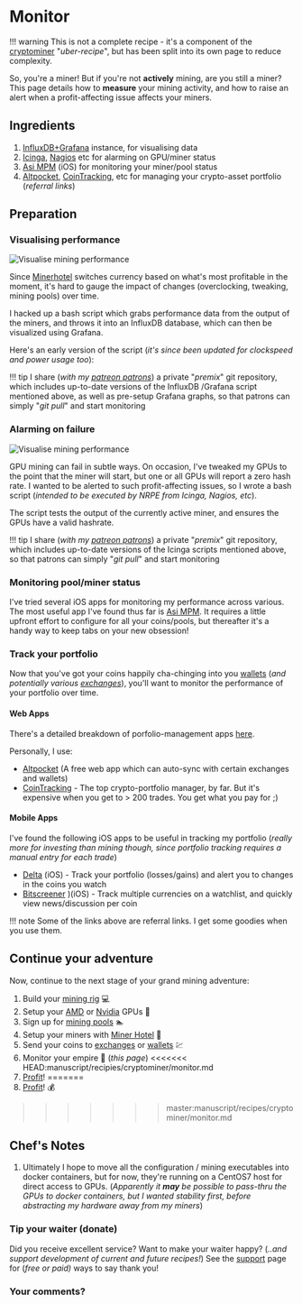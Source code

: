 # Monitor

!!! warning
    This is not a complete recipe - it's a component of the [cryptominer](/recipes/cryptominer/) "_uber-recipe_", but has been split into its own page to reduce complexity.

So, you're a miner! But if you're not **actively** mining, are you still a miner? This page details how to **measure** your mining activity, and how to raise an alert when a profit-affecting issue affects your miners.

## Ingredients

1. [InfluxDB+Grafana](https://www.funkypenguin.co.nz/note/adding-custom-data-to-influxdb-and-grafana/) instance, for visualising data
2. [Icinga](https://www.icinga.com/), [Nagios](https://www.nagios.org/) etc for alarming on GPU/miner status
3. [Asi MPM](https://www.asimpm.com/) (iOS) for monitoring your miner/pool status
4. [Altpocket](https://altpocket.io/?ref=ilVqdeWbAv), [CoinTracking](https://cointracking.info?ref=F560640), etc for managing your crypto-asset portfolio (_referral links_)

## Preparation

### Visualising performance

![Visualise mining performance](../../images/cryptominer_grafana.png)

Since [Minerhotel](/recipes/crytominer/minerhotel/) switches currency based on what's most profitable in the moment, it's hard to gauge the impact of changes (overclocking, tweaking, mining pools) over time.

I hacked up a bash script which grabs performance data from the output of the miners, and throws it into an InfluxDB database, which can then be visualized using Grafana.

Here's an early version of the script (_it's since been updated for clockspeed and power usage too_):

<script src="https://gist.github.com/funkypenguin/5ec0581389be20ea6512e4c2bafb2a89.js"></script>

!!! tip
        I share (_with my [patreon patrons](https://www.patreon.com/funkypenguin)_) a private "_premix_" git repository, which includes up-to-date versions of the InfluxDB /Grafana script mentioned above, as well as pre-setup Grafana graphs, so that patrons can simply "_git pull_" and start monitoring 


### Alarming on failure

![Visualise mining performance](../../images/cryptominer_alarm.png)

GPU mining can fail in subtle ways. On occasion, I've tweaked my GPUs to the point that the miner will start, but one or all GPUs will report a zero hash rate. I wanted to be alerted to such profit-affecting issues, so I wrote a bash script (_intended to be executed by NRPE from Icinga, Nagios, etc_).

The script tests the output of the currently active miner, and ensures the GPUs have a valid hashrate.



!!! tip
        I share (_with my [patreon patrons](https://www.patreon.com/funkypenguin)_) a private "_premix_" git repository, which includes up-to-date versions of the Icinga scripts mentioned above, so that patrons can simply "_git pull_" and start monitoring 

### Monitoring pool/miner status

I've tried several iOS apps for monitoring my performance across various. The most useful app I've found thus far is [Asi MPM](https://www.asimpm.com/). It requires a little upfront effort to configure for all your coins/pools, but thereafter it's a handy way to keep tabs on your new obsession!

### Track your portfolio

Now that you've got your coins happily cha-chinging into you [wallets](/recipes/cryptominer/wallet/) (_and potentially various [exchanges](/recipes/cryptominer/exchange/)_), you'll want to monitor the performance of your portfolio over time.

#### Web Apps

There's a detailed breakdown of porfolio-management apps [here](https://www.cryptostache.com/2017/11/10/keeping-track-cryptocurrency-portfolio-best-apps-2017/).

Personally, I use:

* [Altpocket](https://altpocket.io/?ref=ilVqdeWbAv) (A free web app which can auto-sync with certain exchanges and wallets)
* [CoinTracking](https://cointracking.info?ref=F560640) - The top crypto-portfolio manager, by far. But it's expensive when you get to > 200 trades. You get what you pay for ;)

#### Mobile Apps

I've found the following iOS apps to be useful in tracking my portfolio (_really more for investing than mining though, since portfolio tracking requires a manual entry for each trade_)

* [Delta](https://itunes.apple.com/us/app/delta-crypto-ico-portfolio/id1288676542?mt=8) (iOS) - Track your portfolio (losses/gains) and alert you to changes in the coins you watch
* [Bitscreener](https://itunes.apple.com/app/apple-store/id1240849311?mt=8) )(iOS) - Track multiple currencies on a watchlist, and quickly view news/discussion per coin

!!! note
    Some of the links above are referral links. I get some goodies when you use them.

## Continue your adventure

Now, continue to the next stage of your grand mining adventure:

1. Build your [mining rig](/recipes/cryptominer/mining-rig/) 💻
2. Setup your [AMD](/recipes/cryptominer/amd-gpu/) or [Nvidia](/recipes/cryptominer/nvidia-gpu/) GPUs 🎨
3. Sign up for [mining pools](/recipes/cryptominer/mining-pool/) :swimmer:
4. Setup your miners with [Miner Hotel](/recipes/cryptominer/minerhotel/) 🏨
5. Send your coins to [exchanges](/recipes/cryptominer/exchange/) or [wallets](/recipes/cryptominer/wallet/) 💹
6. Monitor your empire :heartbeat: (_this page_)
<<<<<<< HEAD:manuscript/recipies/cryptominer/monitor.md
7. [Profit](/recipies/cryptominer/profit/)! 
=======
7. [Profit](/recipes/cryptominer/profit/)! 💰
>>>>>>> master:manuscript/recipes/cryptominer/monitor.md

## Chef's Notes

1. Ultimately I hope to move all the configuration / mining executables into docker containers, but for now, they're running on a CentOS7 host for direct access to GPUs. (_Apparently it **may** be possible to pass-thru the GPUs to docker containers, but I wanted stability first, before abstracting my hardware away from my miners_)

### Tip your waiter (donate) 

Did you receive excellent service? Want to make your waiter happy? (_..and support development of current and future recipes!_) See the [support](/support/) page for (_free or paid)_ ways to say thank you! 

### Your comments? 
